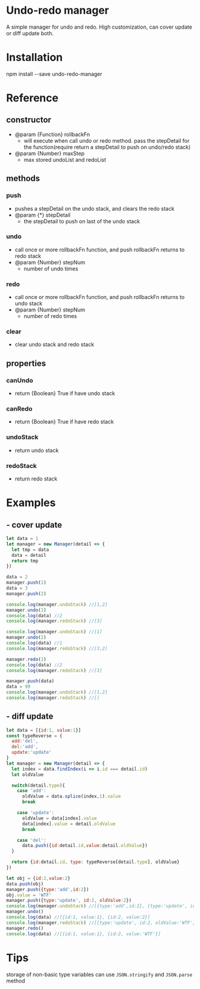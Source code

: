 # Undo-redo manager
A simple manager for undo and redo. High customization, can cover update or diff update both.
# Installation
npm install --save undo-redo-manager


# Reference
## constructor
- @param {Function} rollbackFn 
  - will execute when call undo or redo method. pass the stepDetail for the function(require return a stepDetail to push on undo/redo stack)
- @param {Number} maxStep
  - max stored undoList and redoList

## methods
### push
- pushes a stepDetail on the undo stack, and clears the redo stack
- @param {*} stepDetail
  - the stepDetail to push on last of the undo stack
### undo
- call once or more rollbackFn function, and push rollbackFn returns to redo stack
- @param {Number} stepNum
  - number of undo times
### redo
- call once or more rollbackFn function, and push rollbackFn returns to undo stack
- @param {Number} stepNum
  - number of redo times
### clear
- clear undo stack and redo stack

## properties
### canUndo
- return {Boolean} True if have undo stack
### canRedo
- return {Boolean} True if have redo stack
### undoStack
- return undo stack
### redoStack
- return redo stack


# Examples
## - cover update
```js
let data = 1
let manager = new Manager(detail => {
  let tmp = data
  data = detail
  return tmp
})

data = 2
manager.push(1)
data = 3
manager.push(2)

console.log(manager.undoStack) //[1,2]
manager.undo(1)
console.log(data) //2
console.log(manager.redoStack) //[3]

console.log(manager.undoStack) //[1]
manager.undo(2)
console.log(data) //1
console.log(manager.redoStack) //[3,2]

manager.redo(1)
console.log(data) //2
console.log(manager.redoStack) //[3]

manager.push(data)
data = 99
console.log(manager.undoStack) //[1,2]
console.log(manager.redoStack) //[]
```

## - diff update
```js
let data = [{id:1, value:1}]
const typeReverse = {
  add:'del',
  del:'add',
  update:'update'
}
let manager = new Manager(detail => {
  let index = data.findIndex(i => i.id === detail.id)
  let oldValue

  switch(detail.type){
    case 'add':
      oldValue = data.splice(index,1).value
      break

    case 'update':
      oldValue = data[index].value
      data[index].value = detail.oldValue
      break

    case 'del':
      data.push({id:detail.id,value:detail.oldValue})
  }

  return {id:detail.id, type: typeReverse[detail.type], oldValue}
})

let obj = {id:2,value:2}
data.push(obj)
manager.push({type:'add',id:2})
obj.value = 'WTF'
manager.push({type:'update', id:2, oldValue:2})
console.log(manager.undoStack) //[{type:'add',id:2}, {type:'update', id:2, oldValue:2}]
manager.undo()
console.log(data) //[{id:1, value:1}, {id:2, value:2}]
console.log(manager.redoStack) //[{type:'update', id:2, oldValue:'WTF'}]
manager.redo()
console.log(data) //[{id:1, value:1}, {id:2, value:'WTF'}]
```


# Tips
storage of non-basic type variables can use `JSON.stringify` and `JSON.parse` method
